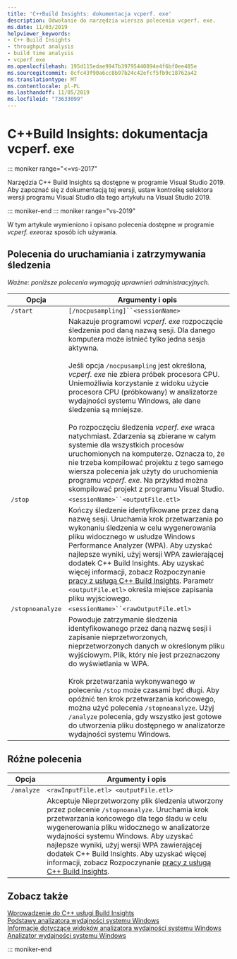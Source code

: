 ```yaml
---
title: 'C++Build Insights: dokumentacja vcperf. exe'
description: Odwołanie do narzędzia wiersza polecenia vcperf. exe.
ms.date: 11/03/2019
helpviewer_keywords:
- C++ Build Insights
- throughput analysis
- build time analysis
- vcperf.exe
ms.openlocfilehash: 195d115edae9947b39795440894e4f6bf0ee485e
ms.sourcegitcommit: 0cfc43f90a6cc8b97b24c42efcf5fb9c18762a42
ms.translationtype: MT
ms.contentlocale: pl-PL
ms.lasthandoff: 11/05/2019
ms.locfileid: "73633099"
---
```

# <a name="c-build-insights-vcperfexe-reference"></a>C++Build Insights: dokumentacja vcperf. exe

::: moniker range="<=vs-2017"

Narzędzia C++ Build Insights są dostępne w programie Visual Studio 2019. Aby zapoznać się z dokumentacją tej wersji, ustaw kontrolkę selektora wersji programu Visual Studio dla tego artykułu na Visual Studio 2019.

::: moniker-end
::: moniker range="vs-2019"

W tym artykule wymieniono i opisano polecenia dostępne w programie *vcperf. exe*oraz sposób ich używania.

## <a name="commands-to-start-and-stop-traces"></a>Polecenia do uruchamiania i zatrzymywania śledzenia

*Ważne: poniższe polecenia wymagają uprawnień administracyjnych.*

| Opcja           | Argumenty i opis |
|------------------|---------------------------|
| `/start`         | `[/nocpusampling]``<sessionName>` |
|                  | Nakazuje programowi *vcperf. exe* rozpoczęcie śledzenia pod daną nazwą sesji. Dla danego komputera może istnieć tylko jedna sesja aktywna. <br/><br/> Jeśli opcja `/nocpusampling` jest określona, *vcperf. exe* nie zbiera próbek procesora CPU. Uniemożliwia korzystanie z widoku użycie procesora CPU (próbkowany) w analizatorze wydajności systemu Windows, ale dane śledzenia są mniejsze. <br/><br/> Po rozpoczęciu śledzenia *vcperf. exe* wraca natychmiast. Zdarzenia są zbierane w całym systemie dla wszystkich procesów uruchomionych na komputerze. Oznacza to, że nie trzeba kompilować projektu z tego samego wiersza polecenia jak użyty do uruchomienia programu *vcperf. exe*. Na przykład można skompilować projekt z programu Visual Studio. |
| `/stop`          | `<sessionName>``<outputFile.etl>` |
|                  | Kończy śledzenie identyfikowane przez daną nazwę sesji. Uruchamia krok przetwarzania po wykonaniu śledzenia w celu wygenerowania pliku widocznego w usłudze Windows Performance Analyzer (WPA). Aby uzyskać najlepsze wyniki, użyj wersji WPA zawierającej dodatek C++ Build Insights. Aby uzyskać więcej informacji, zobacz Rozpoczynanie [pracy z usługą C++ Build Insights](get-started-with-cpp-build-insights.md). Parametr `<outputFile.etl>` określa miejsce zapisania pliku wyjściowego. |
| `/stopnoanalyze` | `<sessionName>``<rawOutputFile.etl>` |
|                  | Powoduje zatrzymanie śledzenia identyfikowanego przez daną nazwę sesji i zapisanie nieprzetworzonych, nieprzetworzonych danych w określonym pliku wyjściowym. Plik, który nie jest przeznaczony do wyświetlania w WPA. <br/><br/> Krok przetwarzania wykonywanego w poleceniu `/stop` może czasami być długi. Aby opóźnić ten krok przetwarzania końcowego, można użyć polecenia `/stopnoanalyze`. Użyj `/analyze` polecenia, gdy wszystko jest gotowe do utworzenia pliku dostępnego w analizatorze wydajności systemu Windows. |

## <a name="miscellaneous-commands"></a>Różne polecenia

| Opcja     | Argumenty i opis |
|------------|---------------------------|
| `/analyze` | `<rawInputFile.etl> <outputFile.etl>` |
|            | Akceptuje Nieprzetworzony plik śledzenia utworzony przez polecenie `/stopnoanalyze`. Uruchamia krok przetwarzania końcowego dla tego śladu w celu wygenerowania pliku widocznego w analizatorze wydajności systemu Windows. Aby uzyskać najlepsze wyniki, użyj wersji WPA zawierającej dodatek C++ Build Insights. Aby uzyskać więcej informacji, zobacz Rozpoczynanie [pracy z usługą C++ Build Insights](get-started-with-cpp-build-insights.md). |

## <a name="see-also"></a>Zobacz także

[Wprowadzenie do C++ usługi Build Insights](get-started-with-cpp-build-insights.md)\
[Podstawy analizatora wydajności systemu Windows](wpa-basics.md)\
[Informacje dotyczące widoków analizatora wydajności systemu Windows](wpa-views-reference.md)\
[Analizator wydajności systemu Windows](/windows-hardware/test/wpt/windows-performance-analyzer)

::: moniker-end
